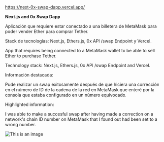 https://next-0x-swap-dapp.vercel.app/


**Next.js and 0x Swap Dapp**


Aplicación que requiere estar conectado a una billetera de MetaMask para poder vender Ether para comprar Tether.

Stack de tecnologías: Next.js, Ethers.js, 0x API /swap Endpoint y Vercel.


App that requires being connected to a MetaMask wallet to be able to sell Ether to purchase Tether.

Technology stack: Next.js, Ethers.js, 0x API /swap Endpoint and Vercel.


Información destacada:

Pude realizar un swap exitosamente después de que hiciera una corrección en el número de ID de la cadena de la red en MetaMask que enteré por la consola que estaba configurado en un número equivocado.


Highlighted information:

I was able to make a succesful swap after having made a correction on a network's chain ID number on MetaMask that I found out had been set to a wrong number.



![This is an image](https://i.postimg.cc/9QkmjQm4/Captura-de-pantalla-2022-09-10-143148.png)
